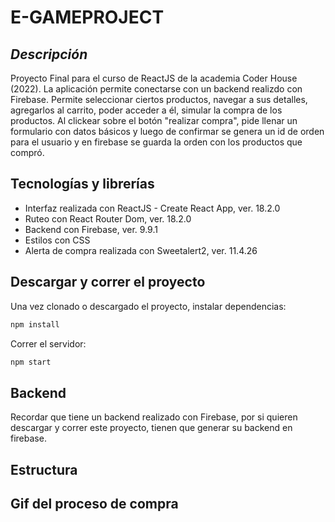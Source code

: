 # E-GAMEPROJECT
## _Descripción_

Proyecto Final para el curso de ReactJS de la academia Coder House (2022). La aplicación permite conectarse con un backend realizdo con Firebase. Permite seleccionar ciertos productos, navegar a sus detalles, agregarlos al carrito, poder acceder a él, simular la compra de los productos. Al clickear sobre el botón "realizar compra", pide llenar un formulario con datos básicos y luego de confirmar se genera un id de orden para el usuario y en firebase se guarda la orden con los productos que compró.

## Tecnologías y librerías

- Interfaz realizada con ReactJS - Create React App, ver. 18.2.0
- Ruteo con React Router Dom, ver. 18.2.0
- Backend con Firebase, ver. 9.9.1
- Estilos con CSS
- Alerta de compra realizada con Sweetalert2, ver. 11.4.26

## Descargar y correr el proyecto

Una vez clonado o descargado el proyecto, instalar dependencias:

```sh
npm install
```

Correr el servidor:

```sh
npm start
```

## Backend

Recordar que tiene un backend realizado con Firebase, por si quieren descargar y correr este proyecto, tienen que generar su backend en firebase.

## Estructura


## Gif del proceso de compra